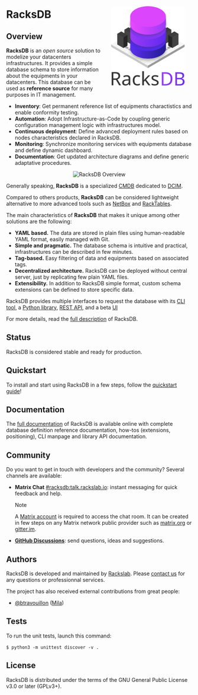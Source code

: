 <img
  src="assets/racksdb_logo.svg"
  alt="RacksDB Overview"
  align="right"
  width="200px"
  style="margin: 20px;">

# RacksDB

## Overview

**RacksDB** is an _open source_ solution to modelize your datacenters
infrastructures. It provides a simple database schema to store information about
the equipments in your datacenters. This database can be used as **reference
source** for many purposes in IT management.

* **Inventory**: Get permanent reference list of equipments charactistics and
  enable conformity testing.
* **Automation**: Adopt Infrastructure-as-Code by coupling generic configuration
  management logic with infrastructures model.
* **Continuous deployment**: Define advanced deployment rules based on nodes
  characteristics declared in RacksDB.
* **Monitoring**: Synchronize monitoring services with equipments database and
  define dynamic dashboard.
* **Documentation**: Get updated architecture diagrams and define generic
  adaptative procedures.

<p align="center">
  <img
    src="docs/modules/overview/images/racksdb_overview.svg"
    alt="RacksDB Overview"
    width="600px"
    style="margin: 0 auto;">
</p>

Generally speaking, **RacksDB** is a specialized
[CMDB](https://en.wikipedia.org/wiki/Configuration_management_database)
dedicated to
[DCIM](https://en.wikipedia.org/wiki/Data_center_management#Data_center_infrastructure_management).

Compared to others products, **RacksDB** can be considered lightweight
alternative to more advanced tools such as [NetBox](https://netbox.dev/) and
[RackTables](https://www.racktables.org/).

The main characteristics of **RacksDB** that makes it unique among other
solutions are the following:

* **YAML based.** The data are stored in plain files using human-readable YAML
  format, easily managed with Git.
* **Simple and pragmatic.** The database schema is intuitive and practical,
  infrastructures can be described in few minutes.
* **Tag-based.** Easy filtering of data and equipments based on associated tags.
* **Decentralized architecture.** RacksDB can be deployed without central
  server, just by replicating few plain YAML files.
* **Extensibility.** In addition to RacksDB simple format, custom schema
  extensions can be defined to store specific data.

RacksDB provides multiple interfaces to request the database with its
[CLI tool](https://docs.rackslab.io/racksdb/usage/racksdb.html), a
[Python library](https://docs.rackslab.io/racksdb/usage/lib.html),
[REST API](https://docs.rackslab.io/racksdb/usage/rest.html), and a beta
[UI](racksdb/web/ui/README.md)

For more details, read the
[full description](https://docs.rackslab.io/racksdb/overview/overview.html)
of RacksDB.

## Status

RacksDB is considered stable and ready for production.

## Quickstart

To install and start using RacksDB in a few steps, follow the
[quickstart guide](https://docs.rackslab.io/racksdb/install/quickstart.html)!

## Documentation

The [full documentation](https://docs.rackslab.io/racksdb/)
of RacksDB is available online with complete database definition reference
documentation, how-tos (extensions, positioning), CLI manpage and library API
documentation.

## Community

Do you want to get in touch with developers and the community? Several channels
are available:

* **Matrix Chat** [#racksdb:talk.rackslab.io](https://matrix.to/#/#racksdb:talk.rackslab.io):
  instant messaging for quick feedback and help.

  > [!NOTE]
  > A [Matrix account](https://matrix.org/docs/chat_basics/matrix-for-im/#creating-a-matrix-account)
  > is required to access the chat room. It can be created in few steps on any
  > Matrix network public provider such as [matrix.org](https://matrix.org) or
  > [gitter.im](https://gitter.im/#apps).

* [**GitHub Discussions**](https://github.com/rackslab/RacksDB/discussions):
  send questions, ideas and suggestions.

## Authors

RacksDB is developed and maintained by [Rackslab](https://rackslab.io). Please
[contact us](https://rackslab.io/en/contact/) for any questions or professionnal
services.

The project has also received external contributions from great people:

* [@btravouillon](https://github.com/btravouillon)
  ([Mila](https://mila.quebec/en/))

## Tests

To run the unit tests, launch this command:

```
$ python3 -m unittest discover -v .
```

## License

RacksDB is distributed under the terms of the GNU General Public License v3.0 or
later (GPLv3+).
